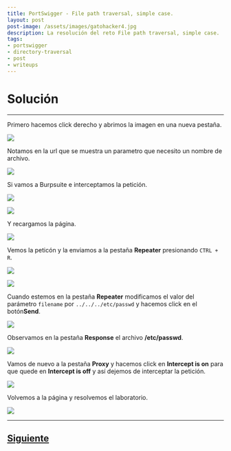 ```yaml
---
title: PortSwigger - File path traversal, simple case.
layout: post
post-image: /assets/images/gatohacker4.jpg 
description: La resolución del reto File path traversal, simple case.
tags:
- portswigger
- directory-traversal
- post
- writeups
---
```

# Solución
---

Primero hacemos click derecho y abrimos la imagen en una nueva pestaña.

![](/images/images-portswigger-dt/lab1-1.png)

Notamos en la url que se muestra un parametro que necesito un nombre de archivo.

![](/images/images-portswigger-dt/lab1-2.png)

Si vamos a Burpsuite e interceptamos la petición.

![](/images/images-portswigger-dt/lab1-3.png)

![](/images/images-portswigger-dt/lab1-4.png)

Y recargamos la página.

![](/images/images-portswigger-dt/lab1-5.png)

Vemos la peticón y la enviamos a la pestaña **Repeater** presionando `CTRL + R`.

![](/images/images-portswigger-dt/lab1-6.png)

![](/images/images-portswigger-dt/lab1-7.png)

Cuando estemos en la pestaña **Repeater** modificamos el valor del parámetro `filename` por `../../../etc/passwd` y hacemos click en el botón**Send**.

![](/images/images-portswigger-dt/lab1-8.png)

Observamos en la pestaña **Response** el archivo **/etc/passwd**.

![](/images/images-portswigger-dt/lab1-9.png)

Vamos de nuevo a la pestaña **Proxy** y hacemos click en **Intercept is on** para que quede en **Intercept is off** y así dejemos de interceptar la petición.

![](/images/images-portswigger-dt/lab1-10.png)

Volvemos a la página y resolvemos el laboratorio.

![](/images/images-portswigger-dt/lab1-11.png)

---

## [Siguiente](/file-path-traversal-traversal-sequences-blocked-with-absolute-path-bypass)